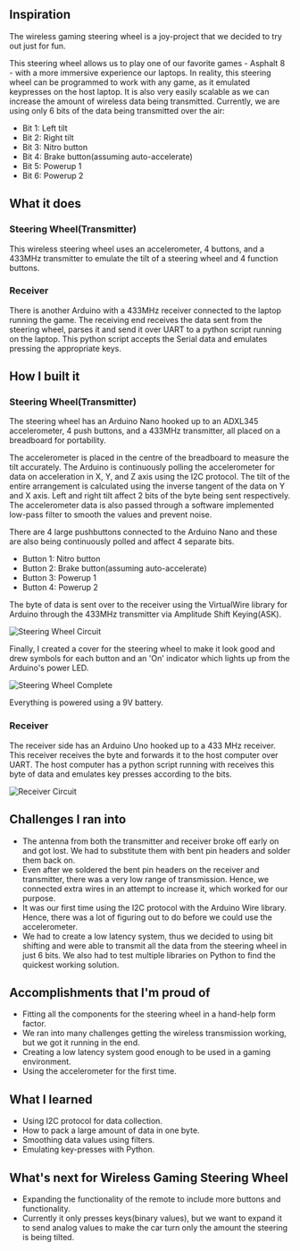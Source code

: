 ## Inspiration
The wireless gaming steering wheel is a joy-project that we decided to try out just for fun. 

This steering wheel allows us to play one of our favorite games - Asphalt 8 - with a more immersive experience our laptops. In reality, this steering wheel can be programmed to work with any game, as it emulated keypresses on the host laptop. It is also very easily scalable as we can increase the amount of wireless data being transmitted. Currently, we are using only 6 bits of the data being transmitted over the air:
* Bit 1: Left tilt
* Bit 2: Right tilt
* Bit 3: Nitro button
* Bit 4: Brake button(assuming auto-accelerate)
* Bit 5: Powerup 1
* Bit 6: Powerup 2

## What it does
### Steering Wheel(Transmitter)
This wireless steering wheel uses an accelerometer, 4 buttons, and a 433MHz transmitter to emulate the tilt of a steering wheel and 4 function buttons. 
### Receiver
There is another Arduino with a 433MHz receiver connected to the laptop running the game. The receiving end receives the data sent from the steering wheel, parses it and send it over UART to a python script running on the laptop. This python script accepts the Serial data and emulates pressing the appropriate keys. 

## How I built it
### Steering Wheel(Transmitter)
The steering wheel has an Arduino Nano hooked up to an ADXL345 accelerometer, 4 push buttons, and a 433MHz transmitter, all placed on a breadboard for portability. 

The accelerometer is placed in the centre of the breadboard to measure the tilt accurately. The Arduino is continuously polling the accelerometer for data on acceleration in X, Y, and Z axis using the I2C protocol. The tilt of the entire arrangement is calculated using the inverse tangent of the data on Y and X axis. Left and right tilt affect 2 bits of the byte being sent respectively. The accelerometer data is also passed through a software implemented low-pass filter to smooth the values and prevent noise. 

There are 4 large pushbuttons connected to the Arduino Nano and these are also being continuously polled and affect 4 separate bits.
* Button 1: Nitro button
* Button 2: Brake button(assuming auto-accelerate)
* Button 3: Powerup 1
* Button 4: Powerup 2

The byte of data is sent over to the receiver using the VirtualWire library for Arduino through the 433MHz transmitter via Amplitude Shift Keying(ASK).

![Steering Wheel Circuit](https://challengepost-s3-challengepost.netdna-ssl.com/photos/production/software_photos/001/268/748/datas/original.png "Steering Wheel Circuit")

Finally, I created a cover for the steering wheel to make it look good and drew symbols for each button and an 'On' indicator which lights up from the Arduino's power LED. 

![Steering Wheel Complete](https://challengepost-s3-challengepost.netdna-ssl.com/photos/production/software_photos/001/268/749/datas/original.jpg "Steering Wheel Complete")

Everything is powered using a 9V battery.

### Receiver
The receiver side has an Arduino Uno hooked up to a 433 MHz receiver. This receiver receives the byte and forwards it to the host computer over UART. The host computer has a python script running with receives this byte of data and emulates key presses according to the bits. 


![Receiver Circuit](https://challengepost-s3-challengepost.netdna-ssl.com/photos/production/software_photos/001/268/750/datas/original.png "Receiver Circuit")

## Challenges I ran into
* The antenna from both the transmitter and receiver broke off early on and got lost. We had to substitute them with bent pin headers and solder them back on.
* Even after we soldered the bent pin headers on the receiver and transmitter, there was a very low range of transmission. Hence, we connected extra wires in an attempt to increase it, which worked for our purpose.
* It was our first time using the I2C protocol with the Arduino Wire library. Hence, there was a lot of figuring out to do before we could use the accelerometer. 
* We had to create a low latency system, thus we decided to using bit shifting and were able to transmit all the data from the steering wheel in just 6 bits. We also had to test multiple libraries on Python to find the quickest working solution.

## Accomplishments that I'm proud of
* Fitting all the components for the steering wheel in a hand-help form factor. 
* We ran into many challenges getting the wireless transmission working, but we got it running in the end. 
* Creating a low latency system good enough to be used in a gaming environment. 
* Using the accelerometer for the first time. 

## What I learned
* Using I2C protocol for data collection. 
* How to pack a large amount of data in one byte.
* Smoothing data values using filters. 
* Emulating key-presses with Python. 

## What's next for Wireless Gaming Steering Wheel
* Expanding the functionality of the remote to include more buttons and functionality. 
* Currently it only presses keys(binary values), but we want to expand it to send analog values to make the car turn only the amount the steering is being tilted. 
